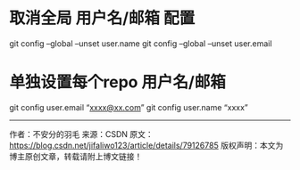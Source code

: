 # 取消全局 用户名/邮箱 配置
git config –global –unset user.name
git config –global –unset user.email
# 单独设置每个repo 用户名/邮箱
git config user.email “xxxx@xx.com”
git config user.name “xxxx”

--------------------- 
作者：不安分的羽毛 
来源：CSDN 
原文：https://blog.csdn.net/jifaliwo123/article/details/79126785 
版权声明：本文为博主原创文章，转载请附上博文链接！